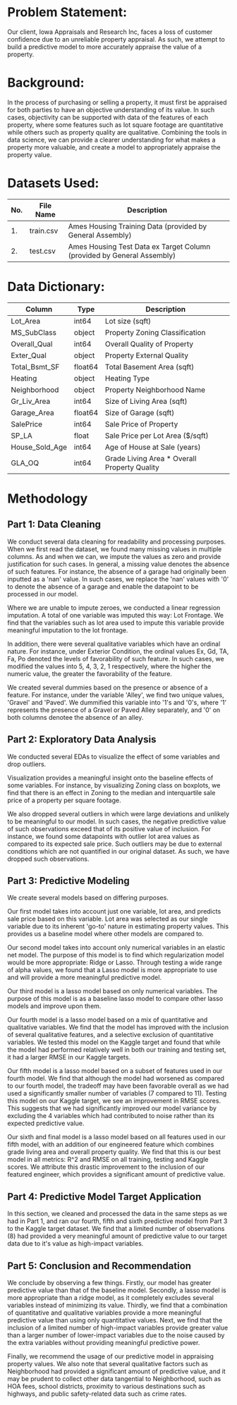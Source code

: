 # Problem Statement: 

Our client, Iowa Appraisals and Research Inc, faces a loss of customer confidence due to an unreliable property appraisal. As such, we attempt to build a predictive model to more accurately appraise the value of a property.


# Background: 

In the process of purchasing or selling a property, it must first be appraised for both parties to have an objective understanding of its value. In such cases, objectivity can be supported with data of the features of each property, where some features such as lot square footage are quantitative while others such as property quality are qualitative. Combining the tools in data science, we can provide a clearer understanding for what makes a property more valuable, and create a model to appropriately appraise the property value.


# Datasets Used:

|No.|File Name|Description|
|-|-|-|
|1.| train.csv| Ames Housing Training Data (provided by General Assembly)|
|2.| test.csv| Ames Housing Test Data ex Target Column (provided by General Assembly)|


# Data Dictionary:

|Column	|		Type		|Description|
|-|-|-|
|Lot_Area		|int64	|	Lot size (sqft)|
|MS_SubClass	|	object	|	Property Zoning Classification|
|Overall_Qual	|int64	|	Overall Quality of Property|
|Exter_Qual	|	object	|	Property External Quality|
|Total_Bsmt_SF	|float64	|	Total Basement Area (sqft)|
|Heating		|	object	|	Heating Type|
|Neighborhood|	object	|	Property Neighborhood Name|
|Gr_Liv_Area|		int64	|	Size of Living Area (sqft)|
|Garage_Area	|	float64	|	Size of Garage (sqft)|
|SalePrice	|	int64	|	Sale Price of Property|
|SP_LA		|	float	|	Sale Price per Lot Area ($/sqft)|
|House_Sold_Age|	int64		|Age of House at Sale (years)|
|GLA_OQ		|	int64	|	Grade Living Area * Overall Property Quality|

# Methodology

## Part 1: Data Cleaning

We conduct several data cleaning for readability and processing purposes. When we first read the dataset, we found many missing values in multiple columns. As and when we can, we impute the values as zero and provide justification for such cases. In general, a missing value denotes the absence of such features. For instance, the absence of a garage had originally been inputted as a 'nan' value. In such cases, we replace the 'nan' values with '0' to denote the absence of a garage and enable the datapoint to be processed in our model.

Where we are unable to impute zeroes, we conducted a linear regression imputation. A total of one variable was imputed this way: Lot Frontage. We find that the variables such as lot area used to impute this variable provide meaningful imputation to the lot frontage.

In addition, there were several qualitative variables which have an ordinal nature. For instance, under Exterior Condition, the ordinal values Ex, Gd, TA, Fa, Po denoted the levels of favorability of such feature. In such cases, we modified the values into 5, 4, 3, 2, 1 respectively, where the higher the numeric value, the greater the favorability of the feature.

We created several dummies based on the presence or absence of a feature. For instance, under the variable 'Alley', we find two unique values, 'Gravel' and 'Paved'. We dummified this variable into '1's and '0's, where '1' represents the presence of a Gravel or Paved Alley separately, and '0' on both columns denotee the absence of an alley.


## Part 2: Exploratory Data Analysis

We conducted several EDAs to visualize the effect of some variables and drop outliers.

Visualization provides a meaningful insight onto the baseline effects of some variables. For instance, by visualizing Zoning class on boxplots, we find that there is an effect in Zoning to the median and interquartile sale price of a property per square footage.

We also dropped several outliers in which were large deviations and unlikely to be meaningful to our model. In such cases, the negative predictive value of such observations exceed that of its positive value of inclusion. For instance, we found some datapoints with outlier lot area values as compared to its expected sale price. Such outliers may be due to external conditions which are not quantified in our original dataset. As such, we have dropped such observations.


## Part 3: Predictive Modeling

We create several models based on differing purposes.

Our first model takes into account just one variable, lot area, and predicts sale price based on this variable. Lot area was selected as our single variable due to its inherent 'go-to' nature in estimating property values. This provides us a baseline model where other models are compared to.

Our second model takes into account only numerical variables in an elastic net model. The purpose of this model is to find which regularization model would be more appropriate: Ridge or Lasso. Through testing a wide range of alpha values, we found that a Lasso model is more appropriate to use and will provide a more meaningful predictive model.

Our third model is a lasso model based on only numerical variables. The purpose of this model is as a baseline lasso model to compare other lasso models and improve upon them.

Our fourth model is a lasso model based on a mix of quantitative and qualitative variables. We find that the model has improved with the inclusion of several qualitative features, and a selective exclusion of quantitative variables. We tested this model on the Kaggle target and found that while the model had performed relatively well in both our training and testing set, it had a larger RMSE in our Kaggle targets.

Our fifth model is a lasso model based on a subset of features used in our fourth model. We find that although the model had worsened as compared to our fourth model, the tradeoff may have been favorable overall as we had used a significantly smaller number of variables (7 compared to 11). Testing this model on our Kaggle target, we see an improvement in RMSE scores. This suggests that we had significantly improved our model variance by excluding the 4 variables which had contributed to noise rather than its expected predictive value.

Our sixth and final model is a lasso model based on all features used in our fifth model, with an addition of our engineered feature which combines grade living area and overall property quality. We find that this is our best model in all metrics: R^2 and RMSE on all training, testing and Kaggle scores. We attribute this drastic improvement to the inclusion of our featured engineer, which provides a significant amount of predictive value.

## Part 4: Predictive Model Target Application

In this section, we cleaned and processed the data in the same steps as we had in Part 1, and ran our fourth, fifth and sixth predictive model from Part 3 to the Kaggle target dataset. We find that a limited number of observations (8) had provided a very meaningful amount of predictive value to our target data due to it's value as high-impact variables.


## Part 5: Conclusion and Recommendation

We conclude by observing a few things. Firstly, our model has greater predictive value than that of the baseline model. Secondly, a lasso model is more appropriate than a ridge model, as it completely excludes several variables instead of minimizing its value. Thirdly, we find that a combination of quantitative and qualitative variables provide a more meaningful predictive value than using only quantitative values. Next, we find that the inclusion of a limited number of high-impact variables provide greater value than a larger number of lower-impact variables due to the noise caused by the extra variables without providing meaningful predictive power.

Finally, we recommend the usage of our predictive model in appraising property values. We also note that several qualitative factors such as Neighborhood had provided a significant amount of predictive value, and it may be prudent to collect other data tangential to Neighborhood, such as HOA fees, school districts, proximity to various destinations such as highways, and public safety-related data such as crime rates.
